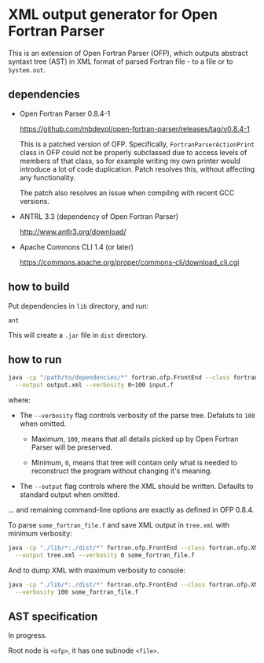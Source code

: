 # XML output generator for Open Fortran Parser

This is an extension of Open Fortran Parser (OFP), which outputs abstract syntaxt tree (AST)
in XML format of parsed Fortran file - to a file or to `System.out`.


## dependencies

  - Open Fortran Parser 0.8.4-1

    https://github.com/mbdevpl/open-fortran-parser/releases/tag/v0.8.4-1

    This is a patched version of OFP. Specifically, `FortranParserActionPrint` class in OFP
    could not be properly subclassed due to access levels of members of that class, so for example
    writing my own printer would introduce a lot of code duplication. Patch resolves this,
    without affecting any functionality.

    The patch also resolves an issue when compiling with recent GCC versions.

  - ANTRL 3.3 (dependency of Open Fortran Parser)

    http://www.antlr3.org/download/

  - Apache Commons CLI 1.4 (or later)

    https://commons.apache.org/proper/commons-cli/download_cli.cgi

## how to build

Put dependencies in `lib` directory, and run:

```
ant
```

This will create a `.jar` file in `dist` directory.

## how to run

```bash
java -cp "/path/to/dependencies/*" fortran.ofp.FrontEnd --class fortran.ofp.XMLPrinter \
  --output output.xml --verbosity 0~100 input.f
```

where:

  - The `--verbosity` flag controls verbosity of the parse tree. Defaluts to `100` when omitted.

      * Maximum, `100`, means that all details picked up by Open Fortran Parser will be preserved.

      * Minimum, `0`, means that tree will contain only what is needed to reconstruct the program
        without changing it's meaning.

  - The `--output` flag controls where the XML should be written. Defaults to standard output
    when omitted.

... and remaining command-line options are exactly as defined in OFP 0.8.4.

To parse `some_fortran_file.f` and save XML output in `tree.xml` with minimum verbosity:

```bash
java -cp "./lib/*:./dist/*" fortran.ofp.FrontEnd --class fortran.ofp.XMLPrinter \
  --output tree.xml --verbosity 0 some_fortran_file.f
```

And to dump XML with maximum verbosity to console:

```bash
java -cp "./lib/*:./dist/*" fortran.ofp.FrontEnd --class fortran.ofp.XMLPrinter \
  --verbosity 100 some_fortran_file.f
```


## AST specification

In progress.

Root node is `<ofp>`, it has one subnode `<file>`.
